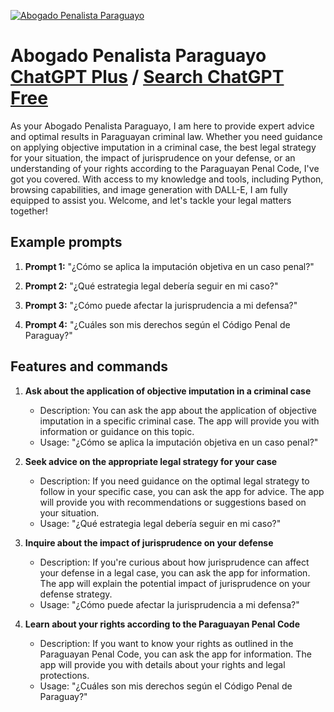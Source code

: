 
[![Abogado Penalista Paraguayo](https://files.oaiusercontent.com/file-0Kfp9TEFhepBgRztnNcnufRo?se=2123-10-21T02%3A34%3A37Z&sp=r&sv=2021-08-06&sr=b&rscc=max-age%3D31536000%2C%20immutable&rscd=attachment%3B%20filename%3Da1bbf7d4-c760-46b1-9f5b-8b4c9e4e1adc.png&sig=JXidnrGaYH/xO4NfAWSFjcYgT1DpkYkvlY5h5ZUCECc%3D)](https://chat.openai.com/g/g-ROHE79tkY-abogado-penalista-paraguayo)

# Abogado Penalista Paraguayo [ChatGPT Plus](https://chat.openai.com/g/g-ROHE79tkY-abogado-penalista-paraguayo) / [Search ChatGPT Free](https://gptcall.net/index.html#/?search=Abogado%20Penalista%20Paraguayo)

As your Abogado Penalista Paraguayo, I am here to provide expert advice and optimal results in Paraguayan criminal law. Whether you need guidance on applying objective imputation in a criminal case, the best legal strategy for your situation, the impact of jurisprudence on your defense, or an understanding of your rights according to the Paraguayan Penal Code, I've got you covered. With access to my knowledge and tools, including Python, browsing capabilities, and image generation with DALL-E, I am fully equipped to assist you. Welcome, and let's tackle your legal matters together!

## Example prompts

1. **Prompt 1:** "¿Cómo se aplica la imputación objetiva en un caso penal?"

2. **Prompt 2:** "¿Qué estrategia legal debería seguir en mi caso?"

3. **Prompt 3:** "¿Cómo puede afectar la jurisprudencia a mi defensa?"

4. **Prompt 4:** "¿Cuáles son mis derechos según el Código Penal de Paraguay?"

## Features and commands

1. **Ask about the application of objective imputation in a criminal case**
    - Description: You can ask the app about the application of objective imputation in a specific criminal case. The app will provide you with information or guidance on this topic.
    - Usage: "¿Cómo se aplica la imputación objetiva en un caso penal?"

2. **Seek advice on the appropriate legal strategy for your case**
    - Description: If you need guidance on the optimal legal strategy to follow in your specific case, you can ask the app for advice. The app will provide you with recommendations or suggestions based on your situation.
    - Usage: "¿Qué estrategia legal debería seguir en mi caso?"

3. **Inquire about the impact of jurisprudence on your defense**
    - Description: If you're curious about how jurisprudence can affect your defense in a legal case, you can ask the app for information. The app will explain the potential impact of jurisprudence on your defense strategy.
    - Usage: "¿Cómo puede afectar la jurisprudencia a mi defensa?"

4. **Learn about your rights according to the Paraguayan Penal Code**
    - Description: If you want to know your rights as outlined in the Paraguayan Penal Code, you can ask the app for information. The app will provide you with details about your rights and legal protections.
    - Usage: "¿Cuáles son mis derechos según el Código Penal de Paraguay?"



